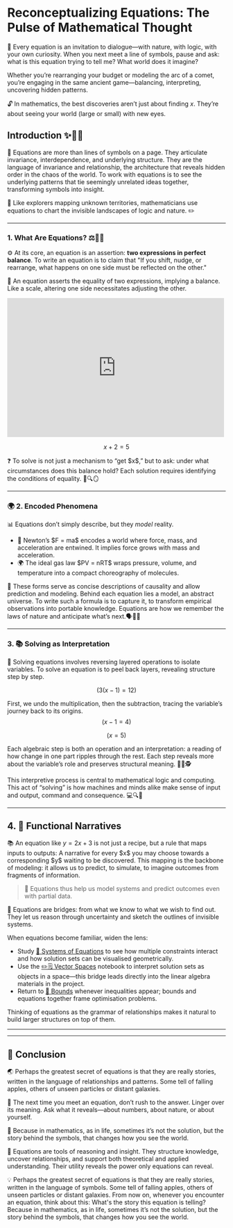 # **Reconceptualizing Equations: The Pulse of Mathematical Thought**
🧪 Every equation is an invitation to dialogue—with nature, with logic, with your own curiosity. When you next meet a line of symbols, pause and ask: what is this equation trying to tell me? What world does it imagine?

Whether you’re rearranging your budget or modeling the arc of a comet, you’re engaging in the same ancient game—balancing, interpreting, uncovering hidden patterns.

🔓 In mathematics, the best discoveries aren’t just about finding $x$. They’re about seeing your world (large or small) with new eyes.



## Introduction ✨🧠📘  

🧭 Equations are more than lines of symbols on a page. They articulate invariance, interdependence, and underlying structure.  They are the language of invariance and relationship, the architecture that reveals hidden order in the chaos of the world. To work with equations is to see the underlying patterns that tie seemingly unrelated ideas together, transforming symbols into insight.

🌌 Like explorers mapping unknown territories, mathematicians use equations to chart the invisible landscapes of logic and nature. ✏️


---

### **1. What Are Equations?** ⚖️🧮📏  
⚙️ At its core, an equation is an assertion: **two expressions in perfect balance**. To write an equation is to claim that "If you shift, nudge, or rearrange, what happens on one side must be reflected on the other."

🤔 An equation asserts the equality of two expressions, implying a balance. Like a scale, altering one side necessitates adjusting the other. 

<iframe src="https://jultob.github.io/Mathematics/Algebra/applesNoranges.html" 
 width="500" height="320" align="center" 
 style="border:none;"></iframe>  

$$
x + 2 = 5
$$

❓ To solve is not just a mechanism to “get \$x\$,” but to ask: under what circumstances does this balance hold? Each solution requires identifying the conditions of equality. 📝🔍🪞

---

### 🌍 **2. Encoded Phenomena**  

📊 Equations don’t simply describe, but they *model* reality.
- 🔬 Newton’s \$F = ma\$ encodes a world where force, mass, and acceleration are entwined. It implies force grows with mass and acceleration.  
- 🌍 The ideal gas law \$PV = nRT\$ wraps pressure, volume, and temperature into a compact choreography of molecules.

🔧 These forms serve as concise descriptions of causality and allow prediction and modeling. Behind each equation lies a model, an abstract universe. To write such a formula is to capture it, to transform empirical observations into portable knowledge. Equations are how we remember the laws of nature and anticipate what’s next.🗣️📖💫  



---

### **3.  📚 Solving as Interpretation**   
🧅 Solving equations involves reversing layered operations to isolate variables. To solve an equation is to peel back layers, revealing structure step by step.

$$
(3(x - 1) = 12)
$$

First, we undo the multiplication, then the subtraction, tracing the variable’s journey back to its origins.
$$
(x - 1 = 4)
$$

$$
(x = 5)
$$


Each algebraic step is both an operation and an interpretation: a reading of how change in one part ripples through the rest. Each step reveals more about the variable’s role and preserves structural meaning. 🧠📐🕵️  

This interpretive process is central to mathematical logic and computing. This act of “solving” is how machines and minds alike make sense of input and output, command and consequence. 💻🔍🧠

---

## **4. 📖 Functional Narratives** 

📚 An equation like $y = 2x + 3$ is not just a recipe, but a rule that maps inputs to outputs: A narrative for every \$x\$ you may choose towards a corresponding \$y\$ waiting to be discovered. This mapping is the backbone of modeling: it allows us to predict, to simulate, to imagine outcomes from fragments of information.


> 🧱 Equations thus help us model systems and predict outcomes even with partial data. 

🌉 Equations are bridges: from what we know to what we wish to find out. They let us reason through uncertainty and sketch the outlines of invisible systems. 

When equations become familiar, widen the lens:

- Study [🐣 Systems of Equations](Systems.md) to see how multiple constraints interact and how
  solution sets can be visualised geometrically.
- Use the [✏️🗒️ Vector Spaces](../Exercise/Vector_Spaces.md) notebook to interpret solution sets as
  objects in a space—this bridge leads directly into the linear algebra materials in the project.
- Return to [🍋 Bounds](../Numbers/Bounds.md) whenever inequalities appear; bounds and equations
  together frame optimisation problems.

Thinking of equations as the grammar of relationships makes it natural to build larger structures on
top of them.

---

---

## 📌 **Conclusion**  

🌏 Perhaps the greatest secret of equations is that they are really stories, written in the language of relationships and patterns. Some tell of falling apples, others of unseen particles or distant galaxies.

🧩 The next time you meet an equation, don’t rush to the answer. Linger over its meaning. Ask what it reveals—about numbers, about nature, or about yourself.

🧭 Because in mathematics, as in life, sometimes it’s not the solution, but the story behind the symbols, that changes how you see the world.

🔮 Equations are tools of reasoning and insight. They structure knowledge, uncover relationships, and support both theoretical and applied understanding. Their utility reveals the power only equations can reveal. 

💡 Perhaps the greatest secret of equations is that they are really stories, written in the language of symbols. Some tell of falling apples, others of unseen particles or distant galaxies. From now on, whenever you encounter an equation, think about this: What's the story this equation is telling? Because in mathematics, as in life, sometimes it’s not the solution, but the story behind the symbols, that changes how you see the world.
